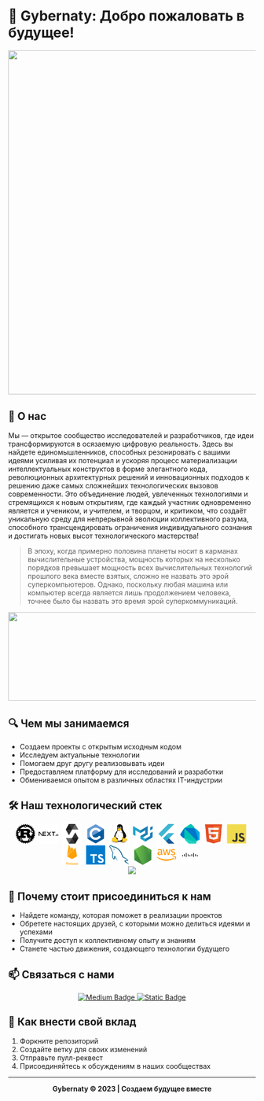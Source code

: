 # 🚀 Gybernaty: Добро пожаловать в будущее!

<div align="center">
  <img src="https://sun9-31.userapi.com/impg/-iRRU9522BX6DnuHPo39OoG76vopxGrQx1qFjA/Niuli_zEqNU.jpg?size=1280x910&quality=95&sign=c46165f9c5a2785c2b12f6d3ed6cee9e&type=album" height="700" width="1400"/> 
</div>

## 👋 О нас














Мы — открытое сообщество исследователей и разработчиков, где идеи трансформируются в осязаемую цифровую реальность. Здесь вы найдете единомышленников, способных резонировать с вашими идеями усиливая их потенциал и ускоряя процесс материализации интеллектуальных конструктов в форме элегантного кода, революционных архитектурных решений и инновационных подходов к решению даже самых сложнейших технологических вызовов современности. Это объединение людей, увлеченных технологиями и стремящихся к новым открытиям, где каждый участник одновременно является и учеником, и учителем, и творцом, и критиком, что создаёт уникальную среду для непрерывной эволюции коллективного разума, способного трансцендировать ограничения индивидуального сознания и достигать новых высот технологического мастерства!

> В эпоху, когда примерно половина планеты носит в карманах вычислительные устройства, мощность которых на несколько порядков превышает мощность всех вычислительных технологий прошлого века вместе взятых, сложно не назвать это эрой суперкомпьютеров. Однако, поскольку любая машина или компьютер всегда является лишь продолжением человека, точнее было бы назвать это время эрой суперкоммуникаций.

<div align="center">
  <img src="https://media1.giphy.com/media/v1.Y2lkPTc5MGI3NjExeGNvcmxhb2pmN2dsY2prb254aGIxamNiOHRzeHhybmR3M3VnNTBuaSZlcD12MV9pbnRlcm5hbF9naWZfYnlfaWQmY3Q9Zw/3oriNZuNzeTbtJvKs8/giphy.gif" height="180" width="1200"/> 
</div>


## 🔍 Чем мы занимаемся

- Создаем проекты с открытым исходным кодом
- Исследуем актуальные технологии
- Помогаем друг другу реализовывать идеи
- Предоставляем платформу для исследований и разработки
- Обмениваемся опытом в различных областях IT-индустрии




## 🛠️ Наш технологический стек

<div align="center">
  <img src="https://github.com/devicons/devicon/blob/master/icons/rust/rust-original.svg" title="Rust" alt="Rust" width="40" height="40"/>&nbsp;
  <img src="https://github.com/devicons/devicon/blob/master/icons/nextjs/nextjs-original-wordmark.svg" title="Next" alt="Next" width="40" height="40"/>&nbsp;
  <img src="https://github.com/devicons/devicon/blob/master/icons/solidity/solidity-original.svg" title="Solidity" alt="Solidity" width="40" height="40"/>&nbsp;
  <img src="https://github.com/devicons/devicon/blob/master/icons/c/c-original.svg" title="C" alt="C" width="40" height="40"/>&nbsp;
  <img src="https://github.com/devicons/devicon/blob/master/icons/linux/linux-original.svg" title="Linux" alt="Linux" width="40" height="40"/>&nbsp;
  <img src="https://github.com/devicons/devicon/blob/master/icons/materialui/materialui-original.svg" title="Material UI" alt="Material UI" width="40" height="40"/>&nbsp;
  <img src="https://github.com/devicons/devicon/blob/master/icons/flutter/flutter-original.svg" title="Flutter" alt="Flutter" width="40" height="40"/>&nbsp;
  <img src="https://github.com/devicons/devicon/blob/master/icons/dart/dart-original.svg" title="Dart" alt="Dart" width="40" height="40"/>&nbsp;
  <img src="https://github.com/devicons/devicon/blob/master/icons/html5/html5-original.svg" title="HTML5" alt="HTML" width="40" height="40"/>&nbsp;
  <img src="https://github.com/devicons/devicon/blob/master/icons/javascript/javascript-original.svg" title="JavaScript" alt="JavaScript" width="40" height="40"/>&nbsp;
  <img src="https://github.com/devicons/devicon/blob/master/icons/firebase/firebase-plain-wordmark.svg" title="Firebase" alt="Firebase" width="40" height="40"/>&nbsp;
  <img src="https://github.com/devicons/devicon/blob/master/icons/typescript/typescript-original.svg" title="Typescript" alt="Typescript" width="40" height="40"/>&nbsp;
  <img src="https://github.com/devicons/devicon/blob/master/icons/mysql/mysql-original.svg" title="MySQL" alt="MySQL" width="40" height="40"/>&nbsp;
  <img src="https://github.com/devicons/devicon/blob/master/icons/nodejs/nodejs-original.svg" title="NodeJS" alt="NodeJS" width="40" height="40"/>&nbsp;
  <img src="https://github.com/devicons/devicon/blob/master/icons/amazonwebservices/amazonwebservices-plain-wordmark.svg" title="AWS" alt="AWS" width="40" height="40"/>&nbsp;
  <img src="https://github.com/vorillaz/devicons/blob/master/!SVG/cisco.svg" title="Cisco" alt="Cisco" width="40" height="40"/>&nbsp;
</div>

<div align="center">
  <img src="https://media.giphy.com/media/d8iPm91TeShX4kHG69/giphy-downsized-large.gif" width="800"/> 
</div>





## 🌟 Почему стоит присоединиться к нам

- Найдете команду, которая поможет в реализации проектов
- Обретете настоящих друзей, с которыми можно делиться идеями и успехами
- Получите доступ к коллективному опыту и знаниям
- Станете частью движения, создающего технологии будущего

## 📫 Связаться с нами

<div align="center">
  <a href="https://medium.com/@themacroeconomicdao">
    <img src="https://img.shields.io/badge/Medium-12100E?style=for-the-badge&logo=medium&logoColor=white" alt="Medium Badge"/>
  </a>
  
  <a href="https://t.me/HeadsHub">
    <img alt="Static Badge" src="https://img.shields.io/badge/Telegram">
  </a>
</div>



## 🤝 Как внести свой вклад

1. Форкните репозиторий
2. Создайте ветку для своих изменений
3. Отправьте пулл-реквест
4. Присоединяйтесь к обсуждениям в наших сообществах

---

<div align="center">
  <b>Gybernaty © 2023 | Создаем будущее вместе</b>
</div>
